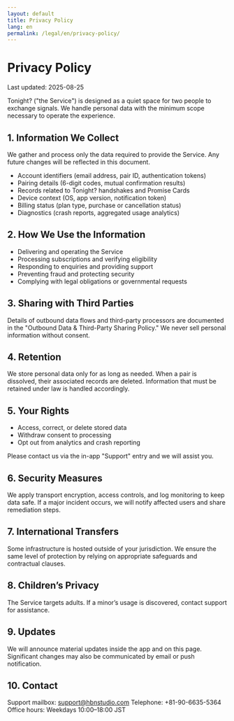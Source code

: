 ```yaml
---
layout: default
title: Privacy Policy
lang: en
permalink: /legal/en/privacy-policy/
---
```

# Privacy Policy

Last updated: 2025-08-25

Tonight? ("the Service") is designed as a quiet space for two people to exchange signals. We handle personal data with the minimum scope necessary to operate the experience.

## 1. Information We Collect

We gather and process only the data required to provide the Service. Any future changes will be reflected in this document.

- Account identifiers (email address, pair ID, authentication tokens)
- Pairing details (6-digit codes, mutual confirmation results)
- Records related to Tonight? handshakes and Promise Cards
- Device context (OS, app version, notification token)
- Billing status (plan type, purchase or cancellation status)
- Diagnostics (crash reports, aggregated usage analytics)

## 2. How We Use the Information

- Delivering and operating the Service
- Processing subscriptions and verifying eligibility
- Responding to enquiries and providing support
- Preventing fraud and protecting security
- Complying with legal obligations or governmental requests

## 3. Sharing with Third Parties

Details of outbound data flows and third-party processors are documented in the "Outbound Data & Third-Party Sharing Policy." We never sell personal information without consent.

## 4. Retention

We store personal data only for as long as needed. When a pair is dissolved, their associated records are deleted. Information that must be retained under law is handled accordingly.

## 5. Your Rights

- Access, correct, or delete stored data
- Withdraw consent to processing
- Opt out from analytics and crash reporting

Please contact us via the in-app "Support" entry and we will assist you.

## 6. Security Measures

We apply transport encryption, access controls, and log monitoring to keep data safe. If a major incident occurs, we will notify affected users and share remediation steps.

## 7. International Transfers

Some infrastructure is hosted outside of your jurisdiction. We ensure the same level of protection by relying on appropriate safeguards and contractual clauses.

## 8. Children’s Privacy

The Service targets adults. If a minor’s usage is discovered, contact support for assistance.

## 9. Updates

We will announce material updates inside the app and on this page. Significant changes may also be communicated by email or push notification.

## 10. Contact

Support mailbox: <support@hbnstudio.com>
Telephone: +81-90-6635-5364
Office hours: Weekdays 10:00–18:00 JST
